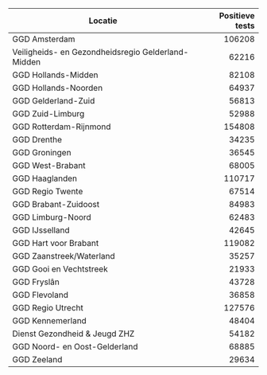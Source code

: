 | Locatie | Positieve tests |
|---------|----------------:|
| GGD Amsterdam                            | 106208 |
| Veiligheids- en Gezondheidsregio Gelderland-Midden | 62216 |
| GGD Hollands-Midden                      | 82108 |
| GGD Hollands-Noorden                     | 64937 |
| GGD Gelderland-Zuid                      | 56813 |
| GGD Zuid-Limburg                         | 52988 |
| GGD Rotterdam-Rijnmond                   | 154808 |
| GGD Drenthe                              | 34235 |
| GGD Groningen                            | 36545 |
| GGD West-Brabant                         | 68005 |
| GGD Haaglanden                           | 110717 |
| GGD Regio Twente                         | 67514 |
| GGD Brabant-Zuidoost                     | 84983 |
| GGD Limburg-Noord                        | 62483 |
| GGD IJsselland                           | 42645 |
| GGD Hart voor Brabant                    | 119082 |
| GGD Zaanstreek/Waterland                 | 35257 |
| GGD Gooi en Vechtstreek                  | 21933 |
| GGD Fryslân                              | 43728 |
| GGD Flevoland                            | 36858 |
| GGD Regio Utrecht                        | 127576 |
| GGD Kennemerland                         | 48404 |
| Dienst Gezondheid & Jeugd ZHZ            | 54182 |
| GGD Noord- en Oost-Gelderland            | 68885 |
| GGD Zeeland                              | 29634 |

